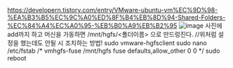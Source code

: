 https://developern.tistory.com/entry/VMware-ubuntu-vm%EC%9D%98-%EA%B3%B5%EC%9C%A0%ED%8F%B4%EB%8D%94-Shared-Folders-%EC%84%A4%EC%A0%95-%EB%B0%A9%EB%B2%95
![image](https://github.com/user-attachments/assets/8b33f451-0e03-43b1-9efb-12e9513b4d45)
사진에 add까지 하고 머신을 가동하면 /mnt/hgfs/<폴더이름> 으로 만드렁진다.
//위처럼 설정을 했는데도 안될 시 조치하는 방법!
sudo vmware-hgfsclient
sudo nano /etc/fstab
/*
vmhgfs-fuse	/mnt/hgfs fuse defaults,allow_other 0 0
*/
sudo reboot
